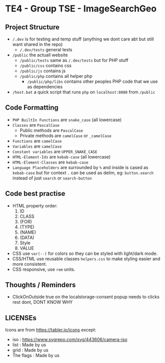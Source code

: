 # TE4 - Group TSE - ImageSearchGeo


## Project Structure
- `/.dev` is for testing and temp stuff (anything we dont care abt but still want shared in the repo)
    - `/.dev/tests` general tests
- `/public` the actuall website
    - `/public/tests` same as `/.dev/tests` but for PHP stuff
    - `/public/css` contains css
    - `/public/js` contains js
    - `/public/php` contains all helper php
        - `/public/php/libs` contains other peoples PHP code that we use as dependencies
- `/host.bat` a quick script that runs `php` on `localhost:8080` from `/public`


## Code Formatting
- `PHP BuiltIn Functions` are `snake_case` (all lowercase)
- `Classes` are `PascalCase`
    - Public methods are `PascalCase`
    - Private methods are `camelCase` or `_camelCase` 
- `Functions` are `camelCase`
- `Variables` are `camelCase`
- `Constant variables` are `UPPER_SNAKE_CASE`
- `HTML-Element-Ids` are `kebab-case` (all lowercase)
- `HTML-Element-Classes` are `kebab-case`
- `Language Placeholders` are surrounded by `%` and inside is cased as `kebab-case` but for context `.` can be used as delim, eg: `button.search` instead of just `search` or `search-button`

## Code best practise
- HTML property order:
    1. ID
    2. CLASS
    3. (FOR)
    4. (TYPE)
    5. (NAME)
    6. (DATA)
    7. Style
    8. VALUE
- CSS use `var(--)` for colors so they can be styled with light/dark mode.
- CSS/HTML use reusable classes `helpers.css` to make styling easier and more consistent.
- CSS responsive, use `rem` units.

## Thoughts / Reminders
- ClickOnOutside true on the localstorage-consent popup needs to clicks rest dont, DONT KNOW WHY

## LICENSEs
Icons are from https://tabler.io/icons except:
- iso       : https://www.svgrepo.com/svg/443606/camera-iso
- list      : Made by us
- grid      : Made by us
- The flags : Made by us
